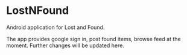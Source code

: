 # LostNFound
Android application for Lost and Found.

The app provides google sign in, post found items, browse feed at the moment. Further changes will be updated here.
